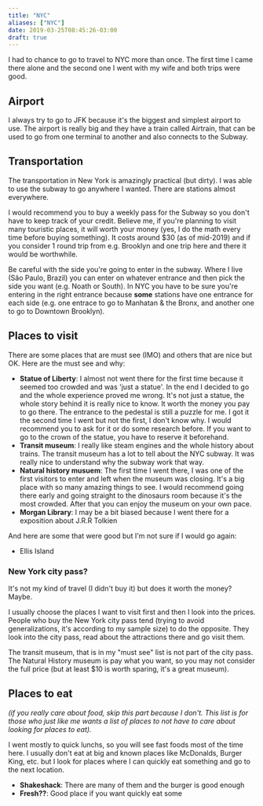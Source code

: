 ```yaml
---
title: "NYC"
aliases: ["NYC"]
date: 2019-03-25T08:45:26-03:00
draft: true
---
```


I had to chance to go to travel to NYC more than once. The first time
I came there alone and the second one I went with my wife and both
trips were good.



## Airport

I always try to go to JFK because it's the biggest and simplest
airport to use. The airport is really big and they have a train called
Airtrain, that can be used to go from one terminal to another and also
connects to the Subway.

## Transportation

The transportation in New York is amazingly practical (but dirty). I
was able to use the subway to go anywhere I wanted. There are stations
almost everywhere.

I would recommend you to buy a weekly pass for the Subway so you don't
have to keep track of your credit. Believe me, if you're planning to
visit many touristic places, it will worth your money (yes, I do the
math every time before buying something). It costs around $30 (as of
mid-2019) and if you consider 1 round trip from e.g. Brooklyn and one
trip here and there it would be worthwhile.

Be careful with the side you're going to enter in the subway. Where I
live (São Paulo, Brazil) you can enter on whatever entrance and then
pick the side you want (e.g. Noath or South). In NYC you have to be
sure you're entering in the right entrance because **some** stations
have one entrance for each side (e.g. one entrace to go to Manhatan &
the Bronx, and another one to go to Downtown Brooklyn).

## Places to visit

There are some places that are must see (IMO) and others that are nice
but OK. Here are the must see and why:

+ **Statue of Liberty**: I almost not went there for the first time
  because it seemed too crowded and was 'just a statue'. In the end I
  decided to go and the whole experience proved me wrong. It's not
  just a statue, the whole story behind it is really nice to know. It
  worth the money you pay to go there. The entrance to the pedestal is
  still a puzzle for me. I got it the second time I went but not the
  first, I don't know why. I would recommend you to ask for it or do
  some research before. If you want to go to the crown of the statue,
  you have to reserve it beforehand.
+ **Transit museum**: I really like steam engines and the whole
  history about trains. The transit museum has a lot to tell about the
  NYC subway. It was really nice to understand why the subway work
  that way.
+ **Natural history musuem**: The first time I went there, I was one
  of the first visitors to enter and left when the museum was
  closing. It's a big place with so many amazing things to see. I
  would recommend going there early and going straight to the
  dinosaurs room because it's the most crowded. After that you can
  enjoy the museum on your own pace.
+ **Morgan Library**: I may be a bit biased because I went there for a
  exposition about J.R.R Tolkien

And here are some that were good but I'm not sure if I would go again:

+ Ellis Island

### New York city pass?

It's not my kind of travel (I didn't buy it) but does it worth the money? Maybe.

I usually choose the places I want to visit first and then I look into
the prices. People who buy the New York city pass tend (trying to
avoid generalizations, it's according to my sample size) to do the
opposite. They look into the city pass, read about the attractions
there and go visit them.

The transit museum, that is in my "must see" list is not part of the
city pass. The Natural History museum is pay what you want, so you may
not consider the full price (but at least $10 is worth sparing, it's a
great museum).



## Places to eat

_(if you really care about food, skip this part because I don't. This
list is for those who just like me wants a list of places to not have
to care about looking for places to eat)._

I went mostly to quick lunchs, so you will see fast foods most of the
time here. I usually don't eat at big and known places like McDonalds,
Burger King, etc. but I look for places where I can quickly eat
something and go to the next location.

+ **Shakeshack**: There are many of them and the burger is good enough
+ **Fresh??**: Good place if you want quickly eat some  
